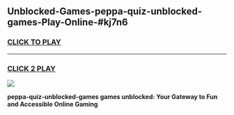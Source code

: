 
## Unblocked-Games-peppa-quiz-unblocked-games-Play-Online-#kj7n6
<h3>
<a href="https://premium.freeplayer.one?title=peppa-quiz-unblocked-games&ref=27F">CLICK TO PLAY</a></h3>
<hr>

<h3>
<a href="https://premium.freeplayer.one?title=peppa-quiz-unblocked-games&ref=27F">CLICK 2 PLAY</a>
  
</h3>

<a href="https://premium.freeplayer.one?title=peppa-quiz-unblocked-games&ref=27F"><img src="https://clearcache.store/games.png"></a>


**peppa-quiz-unblocked-games games unblocked: Your Gateway to Fun and Accessible Online Gaming**
